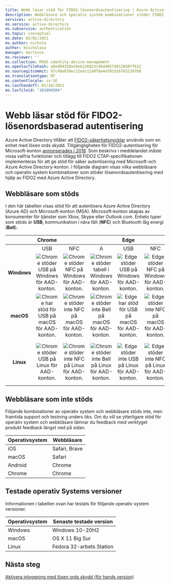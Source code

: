 ```yaml
---
title: Webb läsar stöd för FIDO2-lösenordsautentisering | Azure Active Directory
description: Webbläsare och operativ system kombinationer stöder FIDO2 lösenordsautentisering för appar som använder Azure Active Directory
services: active-directory
ms.service: active-directory
ms.subservice: authentication
ms.topic: conceptual
ms.date: 02/02/2021
ms.author: nichola
author: knicholasa
manager: martinco
ms.reviewer: ''
ms.collection: M365-identity-device-management
ms.openlocfilehash: a8ed99338a10eb226823c4bd4857d812038ff632
ms.sourcegitcommit: 97c48e630ec22edc12a0f8e4e592d1676323d7b0
ms.translationtype: MT
ms.contentlocale: sv-SE
ms.lasthandoff: 02/18/2021
ms.locfileid: "101094504"
---
```

# <a name="browser-support-of-fido2-passwordless-authentication"></a>Webb läsar stöd för FIDO2-lösenordsbaserad autentisering

Azure Active Directory tillåter att [FIDO2-säkerhetsnycklar](https://docs.microsoft.com/azure/active-directory/authentication/concept-authentication-passwordless#fido2-security-keys) används som en enhet med lösen ords skydd. Tillgängligheten för FIDO2-autentisering för Microsoft-konton [annonserades i 2018](https://techcommunity.microsoft.com/t5/identity-standards-blog/all-about-fido2-ctap2-and-webauthn/ba-p/288910). Som beskrivs i meddelandet måste vissa valfria funktioner och tillägg till FIDO2 CTAP-specifikationen implementeras för att ge stöd för säker autentisering med Microsoft-och Azure Active Directory-konton. I följande diagram visas vilka webbläsare och operativ system kombinationer som stöder lösenordsautentisering med hjälp av FIDO2 med Azure Active Directory.

## <a name="supported-browsers"></a>Webbläsare som stöds

I den här tabellen visas stöd för att autentisera Azure Active Directory (Azure AD) och Microsoft-konton (MSA). Microsoft-konton skapas av konsumenter för tjänster som Xbox, Skype eller Outlook.com. Enhets typer som stöds är **USB**, kommunikation i nära fält (**NFC**) och Bluetooth låg energi (**Bell**).

|  | Chrome |  |  | Edge |  |  | Firefox |  |  |
|:---:|:---:|:---:|:---:|:---:|:---:|:---:|:---:|:---:|:---:|
| | USB | NFC | A | USB | NFC | A | USB | NFC | A |
| **Windows**  | ![Chrome stöder USB på Windows för AAD-konton.][y] | ![Chrome stöder NFC på Windows för AAD-konton.][y] | ![Chrome stöder tabell i Windows för AAD-konton.][y] | ![Edge stöder USB på Windows för AAD-konton.][y] | ![Edge stöder NFC på Windows för AAD-konton.][y] | ![Edge stöder Bell på Windows för AAD-konton.][y] | ![Firefox stöder USB på Windows för AAD-konton.][y] | ![Firefox stöder NFC på Windows för AAD-konton.][y] | ![Firefox stöder Bell på Windows för AAD-konton.][y] |
| **macOS**  | ![Chrome har stöd för USB på macOS för AAD-konton.][y] | ![Chrome stöder inte NFC på macOS för AAD-konton.][n] | ![Chrome stöder inte Bell på macOS för AAD-konton.][n] | ![Edge har stöd för USB på macOS för AAD-konton.][y] | ![Edge stöder inte NFC på macOS för AAD-konton.][n] | ![Edge stöder inte Bell på macOS för AAD-konton.][n] | ![Firefox stöder inte USB på macOS för AAD-konton.][n] | ![Firefox stöder inte NFC på macOS för AAD-konton.][n] | ![Firefox har inte stöd för Bell på macOS för AAD-konton.][n] |
| **Linux**  | ![Chrome stöder USB på Linux för AAD-konton.][y] | ![Chrome stöder inte NFC på Linux för AAD-konton.][n] | ![Chrome stöder inte Bell på Linux för AAD-konton.][n] | ![Edge stöder inte USB på Linux för AAD-konton.][n] | ![Edge stöder inte NFC på Linux för AAD-konton.][n] | ![Edge stöder inte Bell på Linux för AAD-konton.][n] | ![Firefox stöder inte USB på Linux för AAD-konton.][n] | ![Firefox stöder inte NFC på Linux för AAD-konton.][n] | ![Firefox har inte stöd för Bell på Linux för AAD-konton.][n] |

## <a name="unsupported-browsers"></a>Webbläsare som inte stöds

Följande kombinationer av operativ system och webbläsare stöds inte, men framtida support och testning unders öks. Om du vill se ytterligare stöd för operativ system och webbläsare lämnar du feedback med verktyget produkt feedback längst ned på sidan.

| Operativsystem | Webbläsare |
| ---- | ---- |
| iOS | Safari, Brave |
| macOS | Safari |
| Android | Chrome |
| Chrome | Chrome |

## <a name="operating-system-versions-tested"></a>Testade operativ Systems versioner

Informationen i tabellen ovan har testats för följande operativ system versioner.

| Operativsystem | Senaste testade version |
| --- | --- |
| Windows | Windows 10-20H2 |
| macOS | OS X 11 Big Sur |
| Linux | Fedora 32-arbets Station |

## <a name="next-steps"></a>Nästa steg
[Aktivera inloggning med lösen ords skydd (för hands version)](https://docs.microsoft.com/azure/active-directory/authentication/howto-authentication-passwordless-security-key)

<!--Image references-->
[y]: ./media/fido2-compatibility/yes.png
[n]: ./media/fido2-compatibility/no.png
